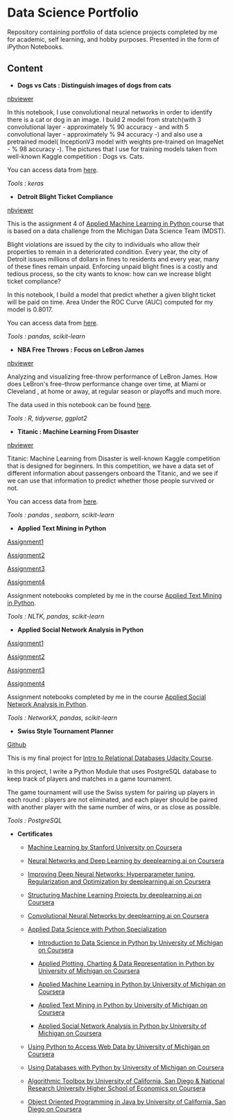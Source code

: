 # Data Science Portfolio
 
Repository containing portfolio of data science projects completed by me for academic, self learning, and hobby purposes. Presented in the form of iPython Notebooks.

## Content
 

 -  **Dogs vs Cats : Distinguish images of dogs from cats**
 
 [nbviewer](http://nbviewer.jupyter.org/github/oms48/Data-Science-Portfolio/blob/master/Dogs%20vs%20Cats%20-%20Distinguish%20images%20of%20dogs%20from%20cats/dogOrCat.ipynb)
 
In this notebook, I use convolutional neural networks in order to identify there is a cat or dog in an image. I build 2 model from stratch(with 3 convolutional layer - approximately % 90 accuracy - and with 5 convolutional layer - approximately % 94 accuracy -) and also use a pretrained model( InceptionV3 model with weights pre-trained on ImageNet - % 98 accuracy -).  The pictures that I use for training models taken from well-known Kaggle competition : Dogs vs. Cats. 
    
You can access data from [here](https://www.kaggle.com/c/dogs-vs-cats-redux-kernels-edition/data).
    
*Tools : keras*

 -  **Detroit Blight Ticket Compliance**
 
 [nbviewer](http://nbviewer.jupyter.org/github/oms48/Data-Science-Portfolio/blob/master/Detroit%20Blight%20Ticket%20Compliance/Assignment%204.ipynb)
 
This is the assignment 4 of [Applied Machine Learning in Python ](https://www.coursera.org/learn/python-machine-learning) course that  is based on a data challenge from the Michigan Data Science Team (MDST). 
 
Blight violations are issued by the city to individuals who allow their properties to remain in a deteriorated condition. Every year, the city of Detroit issues millions of dollars in fines to residents and every year, many of these fines remain unpaid. Enforcing unpaid blight fines is a costly and tedious process, so the city wants to know: how can we increase blight ticket compliance?
  
In this notebook, I build a model that predict whether a given blight ticket will be paid on time. Area Under the ROC Curve (AUC) computed for my model is 0.8017.
  
You can access data from [here](https://www.kaggle.com/c/detroit-blight-ticket-compliance/data).
  
*Tools :  pandas, scikit-learn*
 
 -  **NBA Free Throws : Focus on LeBron James**
 
[nbviewer](http://nbviewer.jupyter.org/github/oms48/Data-Science-Portfolio/blob/master/NBA%20Free%20Throws%20-%20Focus%20on%20LeBron%20James/kingJames.ipynb)
 
Analyzing and visualizing free-throw performance of LeBron James. How does LeBron's free-throw performance change over time, at Miami or Cleveland , at home or away, at regular season or playoffs and much more. 
 
The data used in this notebook can be found [here](https://www.kaggle.com/sebastianmantey/nba-free-throws/data).  
 
*Tools : R, tidyverse, ggplot2*

 -  **Titanic : Machine Learning From Disaster**
 
[nbviewer](http://nbviewer.jupyter.org/github/oms48/Data-Science-Portfolio/blob/master/Titanic%20-%20Machine%20Learning%20From%20Disaster/titanic.ipynb)
 
Titanic: Machine Learning from Disaster is well-known Kaggle competition that is designed for beginners. In this competition, we have a data set of different information about passengers onboard the Titanic, and we see if we can use that information to predict whether those people survived or not. 
 
You can access data from [here](https://www.kaggle.com/c/titanic/data).
 
*Tools : pandas , seaborn, scikit-learn*

 -  **Applied Text Mining in Python**
 
[Assignment1](http://nbviewer.jupyter.org/github/oms48/Data-Science-Portfolio/blob/master/Applied%20Text%20Mining%20in%20Python/Assignment%201.ipynb)
 
[Assignment2](http://nbviewer.jupyter.org/github/oms48/Data-Science-Portfolio/blob/master/Applied%20Text%20Mining%20in%20Python/Assignment%202.ipynb)

[Assignment3](http://nbviewer.jupyter.org/github/oms48/Data-Science-Portfolio/blob/master/Applied%20Text%20Mining%20in%20Python/Assignment%203.ipynb)

[Assignment4](http://nbviewer.jupyter.org/github/oms48/Data-Science-Portfolio/blob/master/Applied%20Text%20Mining%20in%20Python/Assignment%204.ipynb)
 
Assignment notebooks completed by me in the course [Applied Text Mining in Python](https://www.coursera.org/learn/python-text-mining).
 
*Tools : NLTK, pandas, scikit-learn*

 -  **Applied Social Network Analysis in Python**
 
[Assignment1](http://nbviewer.jupyter.org/github/oms48/Data-Science-Portfolio/blob/master/Applied%20Social%20Network%20Analysis%20in%20Python/Assignment%201.ipynb)

[Assignment2](http://nbviewer.jupyter.org/github/oms48/Data-Science-Portfolio/blob/master/Applied%20Social%20Network%20Analysis%20in%20Python/Assignment%202.ipynb)

[Assignment3](http://nbviewer.jupyter.org/github/oms48/Data-Science-Portfolio/blob/master/Applied%20Social%20Network%20Analysis%20in%20Python/Assignment%203.ipynb)

[Assignment4](http://nbviewer.jupyter.org/github/oms48/Data-Science-Portfolio/blob/master/Applied%20Social%20Network%20Analysis%20in%20Python/Assignment%204.ipynb)
 
Assignment notebooks completed by me in the course [Applied Social Network Analysis in Python](https://www.coursera.org/learn/python-social-network-analysis).
 
*Tools : NetworkX, pandas, scikit-learn*
 
 -  **Swiss Style Tournament Planner**
 
[Github](https://github.com/oms48/Data-Science-Portfolio/tree/master/Swiss%20Style%20Tournament%20Planner)
 
This is my final project for [Intro to Relational Databases Udacity Course](https://www.udacity.com/course/intro-to-relational-databases--ud197).
   
In this project, I write a Python Module that uses PostgreSQL database to keep track of players and matches in a game tournament.
   
The game tournament will use the Swiss system for pairing up players in each round : players are not eliminated, and each player should be paired with another player with the same number of wins, or as close as possible.
   
*Tools : PostgreSQL*
    
 -  **Certificates** 

	- [Machine Learning by Stanford University on Coursera](https://www.coursera.org/account/accomplishments/certificate/PFVS3ZWXQGN4)
	
	- [Neural Networks and Deep Learning by deeplearning.ai on Coursera](https://www.coursera.org/account/accomplishments/certificate/TKT5M5CPQ959)
	
	- [Improving Deep Neural Networks: Hyperparameter tuning, Regularization and Optimization by deeplearning.ai on Coursera](https://www.coursera.org/account/accomplishments/certificate/CBPBQC567L3M)
	
	- [Structuring Machine Learning Projects by deeplearning.ai on Coursera](https://www.coursera.org/account/accomplishments/certificate/TWQ7V49ZJRGN)
	
	- [Convolutional Neural Networks by deeplearning.ai on Coursera](https://www.coursera.org/account/accomplishments/certificate/LUMBQPXQBFX6)
	
	- [Applied Data Science with Python Specialization](https://www.coursera.org/account/accomplishments/specialization/certificate/9E7S44LUY5D3)
	

		- [Introduction to Data Science in Python by University of Michigan on Coursera](https://www.coursera.org/account/accomplishments/certificate/9TDJ74ALN36J)
		
		-  [Applied Plotting, Charting & Data Representation in Python by University of Michigan on Coursera](https://www.coursera.org/account/accomplishments/certificate/CWCJQQC8HZZC)
		
		- [Applied Machine Learning in Python by University of Michigan on Coursera](https://www.coursera.org/account/accomplishments/certificate/ELNTPRLUW3L7)
		
		-  [Applied Text Mining in Python by University of Michigan on Coursera](https://www.coursera.org/account/accomplishments/certificate/LRXT83WE6SX5)
		
		-  [Applied Social Network Analysis in Python by University of Michigan on Coursera](https://www.coursera.org/account/accomplishments/certificate/DT7ZM27D87M8)
		
	- [Using Python to Access Web Data by University of Michigan on Coursera](https://www.coursera.org/account/accomplishments/certificate/4S7M2TBYNGDA)
	
	-  [Using Databases with Python by University of Michigan on Coursera](https://www.coursera.org/account/accomplishments/certificate/ZELLEK33BPEW)
	
	-  [Algorithmic Toolbox by University of California, San Diego & National Research University Higher School of Economics on Coursera](https://www.coursera.org/account/accomplishments/certificate/9F7LM4G86V7F)
	
	-  [Object Oriented Programming in Java by University of California, San Diego on Coursera](https://www.coursera.org/account/accomplishments/certificate/M3JLMJPXPZY3)
